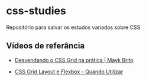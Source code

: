# css-studies

Repositório para salvar os estudos variados sobre CSS

## Vídeos de referância

* [Desvendando o CSS Grid na prática | Mayk Brito](https://www.youtube.com/watch?v=HN1UjzRSdBk)

* [CSS Grid Layout e Flexbox - Quando Utilizar](https://www.youtube.com/watch?v=x-4z_u8LcGc&t=1964s)
